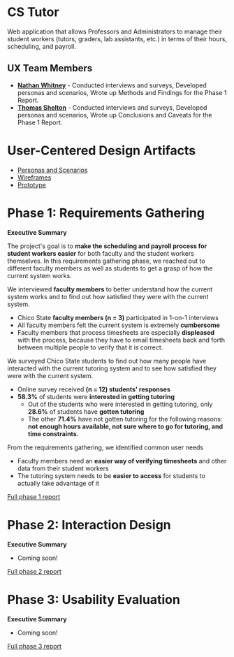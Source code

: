 # CS Tutor

Web application that allows Professors and Administrators to manage their student workers (tutors, graders, lab assistants, etc.) in terms of their hours, scheduling, and payroll.

## UX Team Members

* **[Nathan Whitney](https://usabilityengineering.github.io/ux-portfolio-the29ster/)** - Conducted interviews and surveys, Developed personas and scenarios, Wrote up Methods and Findings for the Phase 1 Report.
* **[Thomas Shelton](https://usabilityengineering.github.io/ux-portfolio-tomleeshelton/)** - Conducted interviews and surveys, Developed personas and scenarios, Wrote up Conclusions and Caveats for the Phase 1 Report.

# User-Centered Design Artifacts
 
* [Personas and Scenarios](artifacts/PersonasandScenarios.pdf)
* [Wireframes](artifacts/CS-Tutor-Wirefram-V1.pdf)
* [Prototype](https://xd.adobe.com/view/0e7cf291-2f1a-4e88-8e3a-31e7c6be2a19-5b2f/screen/ca615a03-1354-442e-9bb0-63902fd88c63?fullscreen&hints=off)

# Phase 1: Requirements Gathering

**Executive Summary**

The project's goal is to **make the scheduling and payroll process for student workers easier** for both faculty and the student workers themselves. In this requirements gathering phase, we reached out to different faculty members as well as students to get a grasp of how the current system works.

We interviewed **faculty members** to better understand how the current system works and to find out how satisfied they were with the current system.

* Chico State **faculty members (n = 3)** participated in 1-on-1 interviews
* All faculty members felt the current system is extremely **cumbersome**
* Faculty members that process timesheets are especially **displeased** with the process, because they have to email timesheets back and forth between multiple people to verify that it is correct.

We surveyed Chico State students to find out how many people have interacted with the current tutoring system and to see how satisfied they were with the current system.

* Online survey received **(n = 12) students' responses**
* **58.3%** of students were **interested in getting tutoring**
  * Out of the students who were interested in getting tutoring, only **28.6%** of students have **gotten tutoring**
  * The other **71.4%** have not gotten tutoring for the following reasons: **not enough hours available, not sure where to go for tutoring, and time constraints.**

From the requirements gathering, we identified common user needs

* Faculty members need an **easier way of verifying timesheets** and other data from their student workers
* The tutoring system needs to be **easier to access** for students to actually take advantage of it

[Full phase 1 report](requirements/)

# Phase 2: Interaction Design

**Executive Summary**

* Coming soon!

[Full phase 2 report](design/)

# Phase 3: Usability Evaluation

**Executive Summary**

* Coming soon!

[Full phase 3 report](evaluation/)
